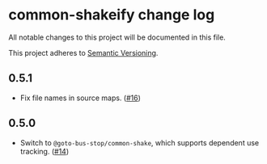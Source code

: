 # common-shakeify change log

All notable changes to this project will be documented in this file.

This project adheres to [Semantic Versioning](http://semver.org/).

## 0.5.1
* Fix file names in source maps. ([#16](https://github.com/browserify/common-shakeify/pull/16))

## 0.5.0
* Switch to `@goto-bus-stop/common-shake`, which supports dependent use tracking. ([#14](https://github.com/browserify/common-shakeify/pull/14))
